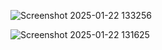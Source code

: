 ![Screenshot 2025-01-22 133256](https://github.com/user-attachments/assets/cdc8bf64-a1fb-45da-91cc-465899993ffb)

![Screenshot 2025-01-22 131625](https://github.com/user-attachments/assets/8d9f7873-ce25-4df2-b3c4-b30818165f5e)
